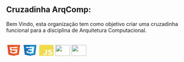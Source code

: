 ## Cruzadinha ArqComp:

Bem Vindo, esta organização tem como objetivo criar uma cruzadinha funcional para a disciplina de Arquitetura Computacional.

<div style="display: inline_block"><br>
 <img align="center" height="30" width="40" src="https://raw.githubusercontent.com/devicons/devicon/master/icons/html5/html5-original.svg">
 <img align="center" height="30" width="40" src="https://raw.githubusercontent.com/devicons/devicon/master/icons/css3/css3-original.svg">
 <img align="center" height="30" width="40" src="https://raw.githubusercontent.com/devicons/devicon/master/icons/javascript/javascript-plain.svg">
   <img align="center" height="30" width="40" src="https://raw.githubusercontent.com/devicons/devicon/master/icons/react/react-plain.svg">
     <img align="center" height="30" width="40" src="https://raw.githubusercontent.com/devicons/devicon/master/icons/node/node-plain.svg">


</div>  


  
